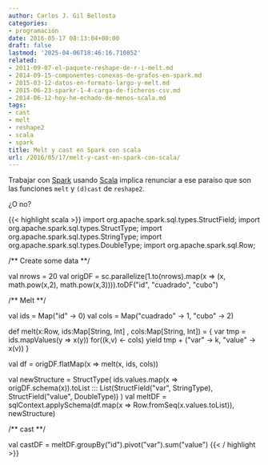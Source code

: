 ```yaml
---
author: Carlos J. Gil Bellosta
categories:
- programación
date: 2016-05-17 08:13:04+00:00
draft: false
lastmod: '2025-04-06T18:46:16.710852'
related:
- 2011-09-07-el-paquete-reshape-de-r-i-melt.md
- 2014-09-15-componentes-conexas-de-grafos-en-spark.md
- 2015-03-12-datos-en-formato-largo-y-melt.md
- 2015-06-23-sparkr-1-4-carga-de-ficheros-csv.md
- 2014-06-12-hoy-he-echado-de-menos-scala.md
tags:
- cast
- melt
- reshape2
- scala
- spark
title: Melt y cast en Spark con scala
url: /2016/05/17/melt-y-cast-en-spark-con-scala/
---
```


Trabajar con [Spark](http://spark.apache.org/) usando [Scala](http://www.scala-lang.org/) implica renunciar a ese paraíso que son las funciones `melt` y `(d)cast` de `reshape2`.

¿O no?

{{< highlight scala >}}
import org.apache.spark.sql.types.StructField;
import org.apache.spark.sql.types.StructType;
import org.apache.spark.sql.types.StringType;
import org.apache.spark.sql.types.DoubleType;
import org.apache.spark.sql.Row;

/** Create some data **/

val nrows = 20
val origDF = sc.parallelize(1.to(nrows).map(x => (x, math.pow(x,2), math.pow(x,3)))).toDF("id", "cuadrado", "cubo")

/** Melt **/

val ids  = Map("id" -> 0)
val cols = Map("cuadrado" -> 1, "cubo" -> 2)

def melt(x:Row, ids:Map[String, Int] , cols:Map[String, Int]) = {
        var tmp = ids.mapValues(y => x(y))
        for((k,v) <- cols) yield tmp + ("var" -> k, "value" -> x(v))
}

val df = origDF.flatMap(x => melt(x, ids, cols))

val newStructure = StructType( ids.values.map(x => origDF.schema(x)).toList ::: List(StructField("var", StringType), StructField("value", DoubleType)) )
val meltDF = sqlContext.applySchema(df.map(x => Row.fromSeq(x.values.toList)), newStructure)

/** cast **/

val castDF = meltDF.groupBy("id").pivot("var").sum("value")
{{< / highlight >}}